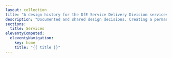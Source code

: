 ```yaml
---
layout: collection
title: "A design history for the DfE Service Delivery Division services"
description: "Documented and shared design decisions. Creating a permanent record of how our services have developed over time."
sections:
  title: Services
eleventyComputed:
  eleventyNavigation:
    key: home
    title: "{{ title }}"
---
```


